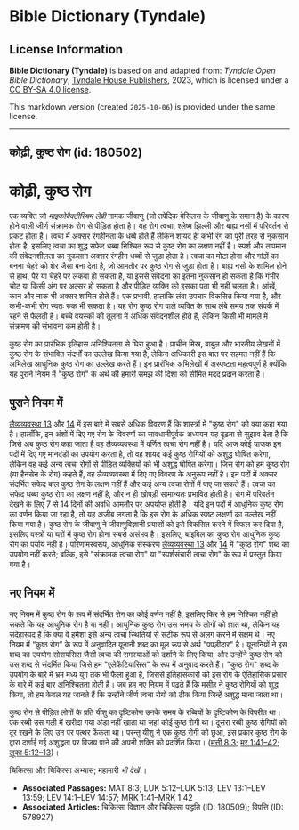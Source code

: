 # Bible Dictionary (Tyndale)

## License Information

**Bible Dictionary (Tyndale)** is based on and adapted from: _Tyndale Open Bible Dictionary_, [Tyndale House Publishers](https://tyndaleopenresources.com/), 2023, which is licensed under a [CC BY-SA 4.0 license](https://creativecommons.org/licenses/by-sa/4.0/legalcode.en).

This markdown version (created `2025-10-06`) is provided under the same license.



--------------------------------

## कोढ़ी, कुष्ठ रोग (id: 180502)

कोढ़ी, कुष्ठ रोग
================

एक व्यक्ति जो *माइकोबैक्टीरियम लेप्री* नामक जीवाणु (जो तपेदिक बेसिलस के जीवाणु के समान है) के कारण होने वाली जीर्ण संक्रामक रोग से पीड़ित होता है। यह रोग त्वचा, श्लेष्म झिल्ली और बाह्य नसों में परिवर्तन से प्रकट होता है। त्वचा में अक्सर रंगहीनता के धब्बे होते हैं लेकिन शायद ही कभी रंग का पूरी तरह से नुकसान होता है, इसलिए त्वचा का शुद्ध सफेद धब्बा निश्चित रूप से कुष्ठ रोग का लक्षण नहीं है। स्पर्श और तापमान की संवेदनशीलता का नुकसान अक्सर रंगहीन धब्बों से जुड़ा होता है। त्वचा का मोटा होना और गांठों का बनना चेहरे को शेर जैसा बना देता है, जो आमतौर पर कुष्ठ रोग से जुड़ा होता है। बाह्य नसों के शामिल होने से हाथ, पैर या चेहरे पर लकवा हो सकता है, या इससे संवेदना का इतना नुकसान हो सकता है कि गंभीर चोट या किसी अंग पर अल्सर हो सकता है और पीड़ित व्यक्ति को इसका पता भी नहीं चलता है। आंखें, कान और नाक भी अक्सर शामिल होते हैं। एक प्रभावी, हालांकि लंबा उपचार विकसित किया गया है, और कभी\-कभी रोग स्वतः रुक भी सकता है। यह रोग कुष्ठ रोग वाले व्यक्ति के साथ लंबे समय तक संपर्क में रहने से फैलती है। बच्चे वयस्कों की तुलना में अधिक संवेदनशील होते हैं, लेकिन किसी भी मामले में संक्रमण की संभावना कम होती है।

कुष्ठ रोग का प्रारंभिक इतिहास अनिश्चितता से घिरा हुआ है। प्राचीन मिस्र, बाबुल और भारतीय लेखनों में कुष्ठ रोग के संभावित संदर्भों का उल्लेख किया गया है, लेकिन अधिकारी इस बात पर सहमत नहीं हैं कि अभिलेख आधुनिक कुष्ठ रोग का उल्लेख करते हैं। इन प्रारंभिक अभिलेखों में अस्पष्टता महत्वपूर्ण है क्योंकि यह पुराने नियम में "कुष्ठ रोग" के अर्थ की हमारी समझ की दिशा को सीमित मदद प्रदान करता है।

पुराने नियम में
---------------

[लैव्यव्यवस्था 13](https://ref.ly/Lev13:1-Lev13:59) और [14](https://ref.ly/Lev14:1-Lev14:57) में इस बारे में सबसे अधिक विवरण हैं कि शास्त्रों में "कुष्ठ रोग" को क्या कहा गया है। हालाँकि, इन अंशों में दिए गए रोग के विवरणों का सावधानीपूर्वक अध्ययन यह दृढ़ता से सुझाव देता है कि जिसे अब कुष्ठ रोग कहा जाता है वह लैव्यव्यवस्था में वर्णित त्वचा रोग नहीं है। यदि आज कोई याजक इन पदों में दिए गए मानदंडों का उपयोग करता है, तो वह शायद कई कुष्ठ रोगियों को अशुद्ध घोषित करेगा, लेकिन वह कई अन्य त्वचा रोगों से पीड़ित व्यक्तियों को भी अशुद्ध घोषित करेगा। जिस रोग को हम कुष्ठ रोग (या हैनसेन के रोग) कहते हैं, वह लैव्यव्यवस्था में दिए गए विवरण के अनुरूप नहीं है। इन पदों में अक्सर संदर्भित सफेद बाल कुष्ठ रोग के लक्षण नहीं हैं और कई अन्य त्वचा रोगों में पाए जा सकते हैं। त्वचा का सफेद धब्बा कुष्ठ रोग का लक्षण नहीं है, और न ही खोपड़ी सामान्यतः प्रभावित होती है। रोग में परिवर्तन देखने के लिए 7 से 14 दिनों की अवधि आमतौर पर अपर्याप्त होती है। यदि इन पदों में आधुनिक कुष्ठ रोग का वर्णन किया जा रहा है, तो यह अजीब लगता है कि इस रोग के अधिक स्पष्ट लक्षणों का उल्लेख नहीं किया गया है। कुष्ठ रोग के जीवाणु ने जीवाणुविज्ञानी प्रयासों को इसे विकसित करने में विफल कर दिया है, इसलिए वस्त्रों या घरों में कुष्ठ रोग होना सबसे असंभव है। इसलिए, बाइबिल का कुष्ठ रोग आधुनिक कुष्ठ रोग का पर्याय नहीं है। परिणामस्वरूप, आधुनिक संस्करण [लैव्यव्यवस्था 13](https://ref.ly/Lev13:1-Lev13:59) और [14](https://ref.ly/Lev14:1-Lev14:57) में "कुष्ठ रोग" शब्द का उपयोग नहीं करते; बल्कि, इसे "संक्रामक त्वचा रोग" या "स्पर्शसंचारी त्वचा रोग" के रूप में प्रस्तुत किया गया है।

नए नियम में
-----------

नए नियम में कुष्ठ रोग के रूप में संदर्भित रोग का कोई वर्णन नहीं है, इसलिए फिर से हम निश्चित नहीं हो सकते कि यह आधुनिक रोग है या नहीं। आधुनिक कुष्ठ रोग उस समय के लोगों को ज्ञात था, लेकिन यह संदेहास्पद है कि क्या वे हमेशा इसे अन्य त्वचा स्थितियों से सटीक रूप से अलग करने में सक्षम थे। नए नियम में “कुष्ठ रोग” के रूप में अनुवादित यूनानी शब्द का मूल रूप से अर्थ "पपड़ीदार" है। यूनानियों ने इस शब्द का उपयोग सोरायसिस जैसी त्वचा की समस्याओं को दर्शाने के लिए किया, और उन्होंने कुष्ठ रोग को उस शब्द से संदर्भित किया जिसे हम "एलेफेंटियासिस" के रूप में अनुवाद करते हैं। "कुष्ठ रोग" शब्द के उपयोग के बारे में भ्रम मध्य युग तक भी फैला हुआ है, जिससे इतिहासकारों को इस रोग के ऐतिहासिक प्रसार के बारे में कई बार अनिश्चितता होती है। जब हम नए नियम में पढ़ते हैं कि मसीह ने कुष्ठ रोगियों को शुद्ध किया, तो हम केवल यह जानते हैं कि उन्होंने जीर्ण त्वचा रोगों को ठीक किया जिन्हें अशुद्ध माना जाता था।

कुष्ठ रोग से पीड़ित लोगों के प्रति यीशु का दृष्टिकोण उनके समय के रब्बियों के दृष्टिकोण के विपरीत था। एक रब्बी उस गली में खरीदा गया अंडा नहीं खाता था जहां कोई कुष्ठ रोगी था। दूसरा रब्बी कुष्ठ रोगियों को दूर रखने के लिए उन पर पत्थर फेंकता था। परन्तु यीशु ने एक कुष्ठ रोगी को छुआ, इस प्रकार कुष्ठ रोग के द्वारा दर्शाई गई अशुद्धता पर विजय पाने की अपनी शक्ति को प्रदर्शित किया। ([मत्ती 8:3](https://ref.ly/Matt8:3); [मर 1:41–42](https://ref.ly/Mark1:41-Mark1:42); [लूका 5:12–13](https://ref.ly/Luke5:12-Luke5:13))।

 चिकित्सा और चिकित्सा अभ्यास; महामारी *भी देखें* ।

* **Associated Passages:** MAT 8:3; LUK 5:12–LUK 5:13; LEV 13:1–LEV 13:59; LEV 14:1–LEV 14:57; MRK 1:41–MRK 1:42
* **Associated Articles:** चिकित्सा विज्ञान और चिकित्सा पद्धति (ID: 180509); विपत्ति (ID: 578927)

